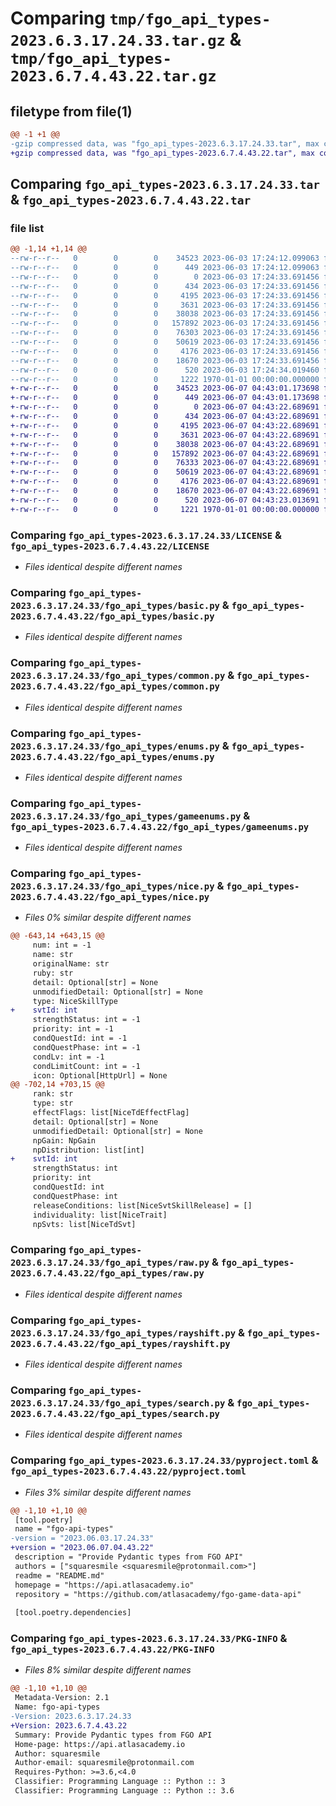 # Comparing `tmp/fgo_api_types-2023.6.3.17.24.33.tar.gz` & `tmp/fgo_api_types-2023.6.7.4.43.22.tar.gz`

## filetype from file(1)

```diff
@@ -1 +1 @@
-gzip compressed data, was "fgo_api_types-2023.6.3.17.24.33.tar", max compression
+gzip compressed data, was "fgo_api_types-2023.6.7.4.43.22.tar", max compression
```

## Comparing `fgo_api_types-2023.6.3.17.24.33.tar` & `fgo_api_types-2023.6.7.4.43.22.tar`

### file list

```diff
@@ -1,14 +1,14 @@
--rw-r--r--   0        0        0    34523 2023-06-03 17:24:12.099063 fgo_api_types-2023.6.3.17.24.33/LICENSE
--rw-r--r--   0        0        0      449 2023-06-03 17:24:12.099063 fgo_api_types-2023.6.3.17.24.33/README.md
--rw-r--r--   0        0        0        0 2023-06-03 17:24:33.691456 fgo_api_types-2023.6.3.17.24.33/fgo_api_types/__init__.py
--rw-r--r--   0        0        0      434 2023-06-03 17:24:33.691456 fgo_api_types-2023.6.3.17.24.33/fgo_api_types/base.py
--rw-r--r--   0        0        0     4195 2023-06-03 17:24:33.691456 fgo_api_types-2023.6.3.17.24.33/fgo_api_types/basic.py
--rw-r--r--   0        0        0     3631 2023-06-03 17:24:33.691456 fgo_api_types-2023.6.3.17.24.33/fgo_api_types/common.py
--rw-r--r--   0        0        0    38038 2023-06-03 17:24:33.691456 fgo_api_types-2023.6.3.17.24.33/fgo_api_types/enums.py
--rw-r--r--   0        0        0   157892 2023-06-03 17:24:33.691456 fgo_api_types-2023.6.3.17.24.33/fgo_api_types/gameenums.py
--rw-r--r--   0        0        0    76303 2023-06-03 17:24:33.691456 fgo_api_types-2023.6.3.17.24.33/fgo_api_types/nice.py
--rw-r--r--   0        0        0    50619 2023-06-03 17:24:33.691456 fgo_api_types-2023.6.3.17.24.33/fgo_api_types/raw.py
--rw-r--r--   0        0        0     4176 2023-06-03 17:24:33.691456 fgo_api_types-2023.6.3.17.24.33/fgo_api_types/rayshift.py
--rw-r--r--   0        0        0    18670 2023-06-03 17:24:33.691456 fgo_api_types-2023.6.3.17.24.33/fgo_api_types/search.py
--rw-r--r--   0        0        0      520 2023-06-03 17:24:34.019460 fgo_api_types-2023.6.3.17.24.33/pyproject.toml
--rw-r--r--   0        0        0     1222 1970-01-01 00:00:00.000000 fgo_api_types-2023.6.3.17.24.33/PKG-INFO
+-rw-r--r--   0        0        0    34523 2023-06-07 04:43:01.173698 fgo_api_types-2023.6.7.4.43.22/LICENSE
+-rw-r--r--   0        0        0      449 2023-06-07 04:43:01.173698 fgo_api_types-2023.6.7.4.43.22/README.md
+-rw-r--r--   0        0        0        0 2023-06-07 04:43:22.689691 fgo_api_types-2023.6.7.4.43.22/fgo_api_types/__init__.py
+-rw-r--r--   0        0        0      434 2023-06-07 04:43:22.689691 fgo_api_types-2023.6.7.4.43.22/fgo_api_types/base.py
+-rw-r--r--   0        0        0     4195 2023-06-07 04:43:22.689691 fgo_api_types-2023.6.7.4.43.22/fgo_api_types/basic.py
+-rw-r--r--   0        0        0     3631 2023-06-07 04:43:22.689691 fgo_api_types-2023.6.7.4.43.22/fgo_api_types/common.py
+-rw-r--r--   0        0        0    38038 2023-06-07 04:43:22.689691 fgo_api_types-2023.6.7.4.43.22/fgo_api_types/enums.py
+-rw-r--r--   0        0        0   157892 2023-06-07 04:43:22.689691 fgo_api_types-2023.6.7.4.43.22/fgo_api_types/gameenums.py
+-rw-r--r--   0        0        0    76333 2023-06-07 04:43:22.689691 fgo_api_types-2023.6.7.4.43.22/fgo_api_types/nice.py
+-rw-r--r--   0        0        0    50619 2023-06-07 04:43:22.689691 fgo_api_types-2023.6.7.4.43.22/fgo_api_types/raw.py
+-rw-r--r--   0        0        0     4176 2023-06-07 04:43:22.689691 fgo_api_types-2023.6.7.4.43.22/fgo_api_types/rayshift.py
+-rw-r--r--   0        0        0    18670 2023-06-07 04:43:22.689691 fgo_api_types-2023.6.7.4.43.22/fgo_api_types/search.py
+-rw-r--r--   0        0        0      520 2023-06-07 04:43:23.013691 fgo_api_types-2023.6.7.4.43.22/pyproject.toml
+-rw-r--r--   0        0        0     1221 1970-01-01 00:00:00.000000 fgo_api_types-2023.6.7.4.43.22/PKG-INFO
```

### Comparing `fgo_api_types-2023.6.3.17.24.33/LICENSE` & `fgo_api_types-2023.6.7.4.43.22/LICENSE`

 * *Files identical despite different names*

### Comparing `fgo_api_types-2023.6.3.17.24.33/fgo_api_types/basic.py` & `fgo_api_types-2023.6.7.4.43.22/fgo_api_types/basic.py`

 * *Files identical despite different names*

### Comparing `fgo_api_types-2023.6.3.17.24.33/fgo_api_types/common.py` & `fgo_api_types-2023.6.7.4.43.22/fgo_api_types/common.py`

 * *Files identical despite different names*

### Comparing `fgo_api_types-2023.6.3.17.24.33/fgo_api_types/enums.py` & `fgo_api_types-2023.6.7.4.43.22/fgo_api_types/enums.py`

 * *Files identical despite different names*

### Comparing `fgo_api_types-2023.6.3.17.24.33/fgo_api_types/gameenums.py` & `fgo_api_types-2023.6.7.4.43.22/fgo_api_types/gameenums.py`

 * *Files identical despite different names*

### Comparing `fgo_api_types-2023.6.3.17.24.33/fgo_api_types/nice.py` & `fgo_api_types-2023.6.7.4.43.22/fgo_api_types/nice.py`

 * *Files 0% similar despite different names*

```diff
@@ -643,14 +643,15 @@
     num: int = -1
     name: str
     originalName: str
     ruby: str
     detail: Optional[str] = None
     unmodifiedDetail: Optional[str] = None
     type: NiceSkillType
+    svtId: int
     strengthStatus: int = -1
     priority: int = -1
     condQuestId: int = -1
     condQuestPhase: int = -1
     condLv: int = -1
     condLimitCount: int = -1
     icon: Optional[HttpUrl] = None
@@ -702,14 +703,15 @@
     rank: str
     type: str
     effectFlags: list[NiceTdEffectFlag]
     detail: Optional[str] = None
     unmodifiedDetail: Optional[str] = None
     npGain: NpGain
     npDistribution: list[int]
+    svtId: int
     strengthStatus: int
     priority: int
     condQuestId: int
     condQuestPhase: int
     releaseConditions: list[NiceSvtSkillRelease] = []
     individuality: list[NiceTrait]
     npSvts: list[NiceTdSvt]
```

### Comparing `fgo_api_types-2023.6.3.17.24.33/fgo_api_types/raw.py` & `fgo_api_types-2023.6.7.4.43.22/fgo_api_types/raw.py`

 * *Files identical despite different names*

### Comparing `fgo_api_types-2023.6.3.17.24.33/fgo_api_types/rayshift.py` & `fgo_api_types-2023.6.7.4.43.22/fgo_api_types/rayshift.py`

 * *Files identical despite different names*

### Comparing `fgo_api_types-2023.6.3.17.24.33/fgo_api_types/search.py` & `fgo_api_types-2023.6.7.4.43.22/fgo_api_types/search.py`

 * *Files identical despite different names*

### Comparing `fgo_api_types-2023.6.3.17.24.33/pyproject.toml` & `fgo_api_types-2023.6.7.4.43.22/pyproject.toml`

 * *Files 3% similar despite different names*

```diff
@@ -1,10 +1,10 @@
 [tool.poetry]
 name = "fgo-api-types"
-version = "2023.06.03.17.24.33"
+version = "2023.06.07.04.43.22"
 description = "Provide Pydantic types from FGO API"
 authors = ["squaresmile <squaresmile@protonmail.com>"]
 readme = "README.md"
 homepage = "https://api.atlasacademy.io"
 repository = "https://github.com/atlasacademy/fgo-game-data-api"
 
 [tool.poetry.dependencies]
```

### Comparing `fgo_api_types-2023.6.3.17.24.33/PKG-INFO` & `fgo_api_types-2023.6.7.4.43.22/PKG-INFO`

 * *Files 8% similar despite different names*

```diff
@@ -1,10 +1,10 @@
 Metadata-Version: 2.1
 Name: fgo-api-types
-Version: 2023.6.3.17.24.33
+Version: 2023.6.7.4.43.22
 Summary: Provide Pydantic types from FGO API
 Home-page: https://api.atlasacademy.io
 Author: squaresmile
 Author-email: squaresmile@protonmail.com
 Requires-Python: >=3.6,<4.0
 Classifier: Programming Language :: Python :: 3
 Classifier: Programming Language :: Python :: 3.6
```

